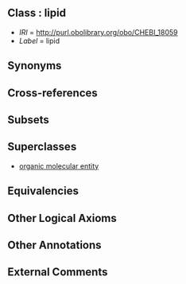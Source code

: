 
## Class : lipid

 * *IRI* = http://purl.obolibrary.org/obo/CHEBI_18059
 * *Label* = lipid

## Synonyms


## Cross-references


## Subsets


## Superclasses

 * [organic molecular entity](../../CHEBI/60/CHEBI_50860.md)

## Equivalencies


## Other Logical Axioms


## Other Annotations


## External Comments

